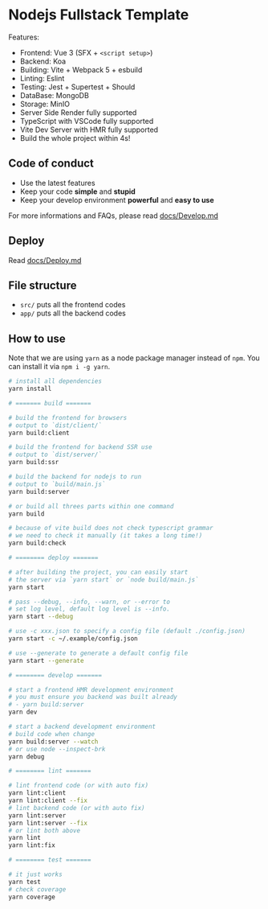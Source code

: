 # Nodejs Fullstack Template

Features:

- Frontend: Vue 3 (SFX + `<script setup>`)
- Backend: Koa
- Building: Vite + Webpack 5 + esbuild
- Linting: Eslint
- Testing: Jest + Supertest + Should
- DataBase: MongoDB
- Storage: MinIO
- Server Side Render fully supported
- TypeScript with VSCode fully supported
- Vite Dev Server with HMR fully supported
- Build the whole project within 4s!

## Code of conduct

- Use the latest features
- Keep your code **simple** and **stupid**
- Keep your develop environment **powerful** and **easy to use**

For more informations and FAQs, please read [docs/Develop.md](./docs/Develop.md)

## Deploy

Read [docs/Deploy.md](./docs/Deploy.md)

## File structure

- `src/` puts all the frontend codes
- `app/` puts all the backend codes

## How to use

Note that we are using `yarn` as a node package manager instead of `npm`.
You can install it via `npm i -g yarn`.

```bash
# install all dependencies
yarn install

# ======= build =======

# build the frontend for browsers
# output to `dist/client/`
yarn build:client

# build the frontend for backend SSR use
# output to `dist/server/`
yarn build:ssr

# build the backend for nodejs to run
# output to `build/main.js`
yarn build:server

# or build all threes parts within one command
yarn build

# because of vite build does not check typescript grammar
# we need to check it manually (it takes a long time!)
yarn build:check

# ======== deploy =======

# after building the project, you can easily start
# the server via `yarn start` or `node build/main.js`
yarn start

# pass --debug, --info, --warn, or --error to
# set log level, default log level is --info.
yarn start --debug

# use -c xxx.json to specify a config file (default ./config.json)
yarn start -c ~/.example/config.json

# use --generate to generate a default config file
yarn start --generate

# ======== develop =======

# start a frontend HMR development environment
# you must ensure you backend was built already
# - yarn build:server
yarn dev

# start a backend development environment
# build code when change
yarn build:server --watch
# or use node --inspect-brk
yarn debug

# ======== lint =======

# lint frontend code (or with auto fix)
yarn lint:client
yarn lint:client --fix
# lint backend code (or with auto fix)
yarn lint:server
yarn lint:server --fix
# or lint both above
yarn lint
yarn lint:fix

# ======== test =======

# it just works
yarn test
# check coverage
yarn coverage
```
